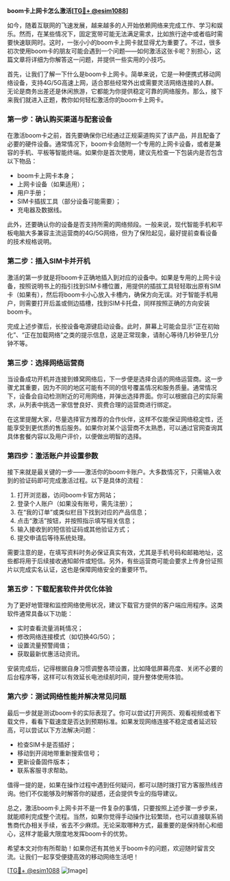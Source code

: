 **boom卡上网卡怎么激活[[TG💪+ @esim1088](https://t.me/s/esim1088)]**

如今，随着互联网的飞速发展，越来越多的人开始依赖网络来完成工作、学习和娱乐。然而，在某些情况下，固定宽带可能无法满足需求，比如旅行途中或者临时需要快速联网时。这时，一张小小的boom卡上网卡就显得尤为重要了。不过，很多初次使用boom卡的朋友可能会遇到一个问题——如何激活这张卡呢？别担心，这篇文章将详细为你解答这一问题，并提供一些实用的小技巧。

首先，让我们了解一下什么是boom卡上网卡。简单来说，它是一种便携式移动网络设备，支持4G/5G高速上网，适合那些经常外出或需要灵活网络连接的人群。无论是商务出差还是休闲旅游，它都能为你提供稳定可靠的网络服务。那么，接下来我们就进入正题，教你如何轻松激活你的boom卡上网卡。

### **第一步：确认购买渠道与配套设备**
在激活boom卡之前，首先要确保你已经通过正规渠道购买了该产品，并且配备了必要的硬件设备。通常情况下，boom卡会随附一个专用的上网卡设备，或者是兼容的手机、平板等智能终端。如果你是首次使用，建议先检查一下包装内是否包含以下物品：
- boom卡上网卡本身；
- 上网卡设备（如果适用）；
- 用户手册；
- SIM卡插拔工具（部分设备可能需要）；
- 充电器及数据线。

此外，还要确认你的设备是否支持所需的网络频段。一般来说，现代智能手机和平板电脑大多兼容主流运营商的4G/5G网络，但为了保险起见，最好提前查看设备的技术规格说明。

### **第二步：插入SIM卡并开机**
激活的第一步就是将boom卡正确地插入到对应的设备中。如果是专用的上网卡设备，按照说明书上的指引找到SIM卡槽位置，用提供的插拔工具轻轻取出原有SIM卡（如果有），然后将boom卡小心放入卡槽内，确保方向无误。对于智能手机用户，则需要打开后盖或侧边插槽，找到SIM卡托盘，同样按照正确的方向安装boom卡。

完成上述步骤后，长按设备电源键启动设备。此时，屏幕上可能会显示“正在初始化”、“正在加载网络”之类的提示信息，这是正常现象，请耐心等待几秒钟至几分钟不等。

### **第三步：选择网络运营商**
当设备成功开机并连接到蜂窝网络后，下一步便是选择合适的网络运营商。这一步骤尤其重要，因为不同的地区可能有不同的信号覆盖情况和服务质量。通常情况下，设备会自动检测附近的可用网络，并弹出选择界面。你可以根据自己的实际需求，从列表中挑选一家信誉良好、资费合理的运营商进行绑定。

在这里提醒大家，尽量选择官方推荐的合作伙伴，这样不仅能保证网络稳定性，还能享受到更优质的售后服务。如果你对某个运营商不太熟悉，可以通过官网查询其具体套餐内容以及用户评价，以便做出明智的选择。

### **第四步：激活账户并设置参数**
接下来就是最关键的一步——激活你的boom卡账户。大多数情况下，只需输入收到的验证码即可完成激活过程。以下是具体的流程：

1. 打开浏览器，访问boom卡官方网站；
2. 登录个人账户（如果没有账号，需先注册）；
3. 在“我的订单”或类似栏目下找到对应的产品信息；
4. 点击“激活”按钮，并按照指示填写相关信息；
5. 输入接收到的短信验证码或其他验证方式；
6. 提交申请后等待系统处理。

需要注意的是，在填写资料时务必保证真实有效，尤其是手机号码和邮箱地址，这些都将用于后续接收通知邮件或短信。另外，有些运营商可能会要求上传身份证照片以完成实名认证，这也是保障网络安全的重要环节。

### **第五步：下载配套软件并优化体验**
为了更好地管理和监控网络使用状况，建议下载官方提供的客户端应用程序。这类软件通常具备以下功能：
- 实时查看流量消耗情况；
- 修改网络连接模式（如切换4G/5G）；
- 设置流量预警阈值；
- 获取最新优惠活动资讯。

安装完成后，记得根据自身习惯调整各项设置，比如降低屏幕亮度、关闭不必要的后台程序等，这样可以有效延长电池续航时间，提升整体使用体验。

### **第六步：测试网络性能并解决常见问题**
最后一步就是测试boom卡的实际表现了。你可以尝试打开网页、观看视频或者下载文件，看看下载速度是否达到预期标准。如果发现网络连接不稳定或者延迟较高，可以尝试以下方法解决问题：
- 检查SIM卡是否插好；
- 移动到开阔地带重新搜索信号；
- 更新设备固件版本；
- 联系客服寻求帮助。

值得一提的是，如果在操作过程中遇到任何疑问，都可以随时拨打官方客服热线咨询。他们不仅能够及时解答你的疑惑，还会提供专业的指导建议。

总之，激活boom卡上网卡并不是一件复杂的事情，只要按照上述步骤一步步来，就能顺利完成整个流程。当然，如果你觉得手动操作比较繁琐，也可以直接联系销售商代办相关手续，省去不少麻烦。无论采取哪种方式，最重要的是保持耐心和细心，这样才能最大限度地发挥boom卡的优势。

希望本文对你有所帮助！如果你还有其他关于boom卡的问题，欢迎随时留言交流。让我们一起享受便捷高效的移动网络生活吧！

[[TG💪+ @esim1088](https://t.me/s/esim1088) ![Image](https://i.postimg.cc/4NQfJmqS/Snipaste-2025-05-13-00-14-12.png)]
